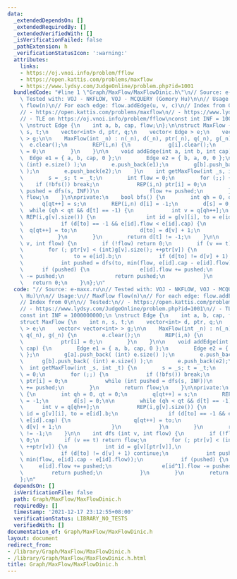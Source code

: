```yaml
---
data:
  _extendedDependsOn: []
  _extendedRequiredBy: []
  _extendedVerifiedWith: []
  _isVerificationFailed: false
  _pathExtension: h
  _verificationStatusIcon: ':warning:'
  attributes:
    links:
    - https://oj.vnoi.info/problem/fflow
    - https://open.kattis.com/problems/maxflow
    - https://www.lydsy.com/JudgeOnline/problem.php?id=1001
  bundledCode: "#line 1 \"Graph/MaxFlow/MaxFlowDinic.h\"\n// Source: e-maxx.ru\n//\
    \ Tested with: VOJ - NKFLOW, VOJ - MCQUERY (Gomory Hu)\n\n// Usage:\n// MaxFlow\
    \ flow(n)\n// For each edge: flow.addEdge(u, v, c)\n// Index from 0\n\n// Tested:\n\
    // - https://open.kattis.com/problems/maxflow\n// - https://www.lydsy.com/JudgeOnline/problem.php?id=1001\n\
    // - TLE on https://oj.vnoi.info/problem/fflow\nconst int INF = 1000000000;\n\
    \ \nstruct Edge {\n    int a, b, cap, flow;\n};\n\nstruct MaxFlow {\n    int n,\
    \ s, t;\n    vector<int> d, ptr, q;\n    vector< Edge > e;\n    vector< vector<int>\
    \ > g;\n\n    MaxFlow(int _n) : n(_n), d(_n), ptr(_n), q(_n), g(_n) {\n      \
    \  e.clear();\n        REP(i,n) {\n            g[i].clear();\n            ptr[i]\
    \ = 0;\n        }\n    }\n\n    void addEdge(int a, int b, int cap) {\n      \
    \  Edge e1 = { a, b, cap, 0 };\n        Edge e2 = { b, a, 0, 0 };\n        g[a].push_back(\
    \ (int) e.size() );\n        e.push_back(e1);\n        g[b].push_back( (int) e.size()\
    \ );\n        e.push_back(e2);\n    }\n    int getMaxFlow(int _s, int _t) {\n\
    \        s = _s; t = _t;\n        int flow = 0;\n        for (;;) {\n        \
    \    if (!bfs()) break;\n            REP(i,n) ptr[i] = 0;\n            while (int\
    \ pushed = dfs(s, INF))\n                flow += pushed;\n        }\n        return\
    \ flow;\n    }\n\nprivate:\n    bool bfs() {\n        int qh = 0, qt = 0;\n  \
    \      q[qt++] = s;\n        REP(i,n) d[i] = -1;\n        d[s] = 0;\n\n      \
    \  while (qh < qt && d[t] == -1) {\n            int v = q[qh++];\n           \
    \ REP(i,g[v].size()) {\n                int id = g[v][i], to = e[id].b;\n    \
    \            if (d[to] == -1 && e[id].flow < e[id].cap) {\n                  \
    \  q[qt++] = to;\n                    d[to] = d[v] + 1;\n                }\n \
    \           }\n        }\n        return d[t] != -1;\n    }\n\n    int dfs (int\
    \ v, int flow) {\n        if (!flow) return 0;\n        if (v == t) return flow;\n\
    \        for (; ptr[v] < (int)g[v].size(); ++ptr[v]) {\n            int id = g[v][ptr[v]],\n\
    \                to = e[id].b;\n            if (d[to] != d[v] + 1) continue;\n\
    \            int pushed = dfs(to, min(flow, e[id].cap - e[id].flow));\n      \
    \      if (pushed) {\n                e[id].flow += pushed;\n                e[id^1].flow\
    \ -= pushed;\n                return pushed;\n            }\n        }\n     \
    \   return 0;\n    }\n};\n"
  code: "// Source: e-maxx.ru\n// Tested with: VOJ - NKFLOW, VOJ - MCQUERY (Gomory\
    \ Hu)\n\n// Usage:\n// MaxFlow flow(n)\n// For each edge: flow.addEdge(u, v, c)\n\
    // Index from 0\n\n// Tested:\n// - https://open.kattis.com/problems/maxflow\n\
    // - https://www.lydsy.com/JudgeOnline/problem.php?id=1001\n// - TLE on https://oj.vnoi.info/problem/fflow\n\
    const int INF = 1000000000;\n \nstruct Edge {\n    int a, b, cap, flow;\n};\n\n\
    struct MaxFlow {\n    int n, s, t;\n    vector<int> d, ptr, q;\n    vector< Edge\
    \ > e;\n    vector< vector<int> > g;\n\n    MaxFlow(int _n) : n(_n), d(_n), ptr(_n),\
    \ q(_n), g(_n) {\n        e.clear();\n        REP(i,n) {\n            g[i].clear();\n\
    \            ptr[i] = 0;\n        }\n    }\n\n    void addEdge(int a, int b, int\
    \ cap) {\n        Edge e1 = { a, b, cap, 0 };\n        Edge e2 = { b, a, 0, 0\
    \ };\n        g[a].push_back( (int) e.size() );\n        e.push_back(e1);\n  \
    \      g[b].push_back( (int) e.size() );\n        e.push_back(e2);\n    }\n  \
    \  int getMaxFlow(int _s, int _t) {\n        s = _s; t = _t;\n        int flow\
    \ = 0;\n        for (;;) {\n            if (!bfs()) break;\n            REP(i,n)\
    \ ptr[i] = 0;\n            while (int pushed = dfs(s, INF))\n                flow\
    \ += pushed;\n        }\n        return flow;\n    }\n\nprivate:\n    bool bfs()\
    \ {\n        int qh = 0, qt = 0;\n        q[qt++] = s;\n        REP(i,n) d[i]\
    \ = -1;\n        d[s] = 0;\n\n        while (qh < qt && d[t] == -1) {\n      \
    \      int v = q[qh++];\n            REP(i,g[v].size()) {\n                int\
    \ id = g[v][i], to = e[id].b;\n                if (d[to] == -1 && e[id].flow <\
    \ e[id].cap) {\n                    q[qt++] = to;\n                    d[to] =\
    \ d[v] + 1;\n                }\n            }\n        }\n        return d[t]\
    \ != -1;\n    }\n\n    int dfs (int v, int flow) {\n        if (!flow) return\
    \ 0;\n        if (v == t) return flow;\n        for (; ptr[v] < (int)g[v].size();\
    \ ++ptr[v]) {\n            int id = g[v][ptr[v]],\n                to = e[id].b;\n\
    \            if (d[to] != d[v] + 1) continue;\n            int pushed = dfs(to,\
    \ min(flow, e[id].cap - e[id].flow));\n            if (pushed) {\n           \
    \     e[id].flow += pushed;\n                e[id^1].flow -= pushed;\n       \
    \         return pushed;\n            }\n        }\n        return 0;\n    }\n\
    };\n"
  dependsOn: []
  isVerificationFile: false
  path: Graph/MaxFlow/MaxFlowDinic.h
  requiredBy: []
  timestamp: '2021-12-17 23:12:55+08:00'
  verificationStatus: LIBRARY_NO_TESTS
  verifiedWith: []
documentation_of: Graph/MaxFlow/MaxFlowDinic.h
layout: document
redirect_from:
- /library/Graph/MaxFlow/MaxFlowDinic.h
- /library/Graph/MaxFlow/MaxFlowDinic.h.html
title: Graph/MaxFlow/MaxFlowDinic.h
---
```

